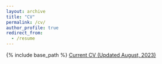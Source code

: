 ```yaml
---
layout: archive
title: "CV"
permalink: /cv/
author_profile: true
redirect_from:
  - /resume
---
```


{% include base_path %}
[Current CV (Updated August, 2023)](/files/French_CV_08_15_2023.pdf)
